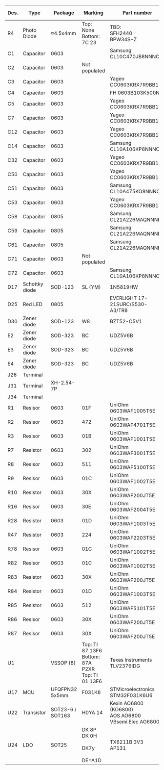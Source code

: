 |Des.|Type|Package|Marking|Part number|LCSC|SMT Type|Value|Measured|Confirmed|
|---|---|---|---|---|---|---|---|---|---|
|R4|Photo Diode|≈4.5x4mm|Top: None<br>Bottom: 7C 23|TBD:<br>SFH2440<br>BPW34S-Z|||||No|
|C1|Capacitor|0603||Samsung CL10C470JB8NNNC|C1671|Basic|47pF|50pF|No|
|C2|Capacitor|0603|Not populated||||---|---|---|
|C3|Capacitor|0603||Yageo CC0603KRX7R9BB104|C14663|Basic|100nF|120nF|No|
|C4|Capacitor|0603||FH 0603B103K500NT|C57112|Basic|10nF|9nF|No|
|C5|Capacitor|0603||Yageo CC0603KRX7R9BB104|C14663|Basic|100nF|120nF|No|
|C7|Capacitor|0603||Yageo CC0603KRX7R9BB104|C14663|Basic|100nF|120nF|No|
|C12|Capacitor|0603||Yageo CC0603KRX7R9BB104|C14663|Basic|100nF|120nF|No|
|C14|Capacitor|0603||Samsung CL10A106KP8NNNC|C19702|Basic|10µF|8,7µF|No|
|C32|Capacitor|0603||Yageo CC0603KRX7R9BB104|C14663|Basic|100nF|120nF|No|
|C50|Capacitor|0603||Yageo CC0603KRX7R9BB104|C14663|Basic|100nF|120nF|No|
|C51|Capacitor|0603||Samsung CL10A475KO8NNNC|C19666|Basic|4,7µF|4,53µF|No|
|C53|Capacitor|0603||Yageo CC0603KRX7R9BB104|C14663|Basic|100nF|120nF|No|
|C58|Capacitor|0805||Samsung CL21A226MAQNNNE|C45783|Basic|22µF|20µF|No|
|C59|Capacitor|0805||Samsung CL21A226MAQNNNE|C45783|Basic|22µF|20µF|No|
|C61|Capacitor|0805||Samsung CL21A226MAQNNNE|C45783|Basic|22µF|20µF|No|
|C71|Capacitor|0603|Not populated||||---|---|---|
|C72|Capacitor|0603||Samsung CL10A106KP8NNNC|C19702|Basic|10µF|8,6µF|No|
|D17|Schottky diode|SOD-123|SL {YM}|1N5819HW|C82544|Extend|||No|
|D25|Red LED|0805||EVERLIGHT 17-21SURC/S530-A3/TR8|C72037|||FV: 1,73V|No|
|D30|Zener diode|SOD-123|W8|BZT52-C5V1|C550301|-|||No|
|E2|Zener diode|SOD-323|BC|UDZ5V6B|C460462|-|||No|
|E3|Zener diode|SOD-323|BC|UDZ5V6B|C460462|-|||No|
|E4|Zener diode|SOD-323|BC|UDZ5V6B|C460462|-|||No|
|J26|Terminal||||||||No|
|J31|Terminal|XH-2.54-7P|||||||Yes|
|J34|Terminal||||||||No|
|R1|Resisor|0603|01F|UniOhm 0603WAF1005T5E|C7250|Basic|10MΩ 1%||Yes|
|R2|Resisor|0603|472|UniOhm 0603WAF4701T5E|C23162|Basic|4,7kΩ||Yes|
|R3|Resisor|0603|01B|UniOhm 0603WAF1001T5E|C21190|Basic|1kΩ 1%||Yes|
|R7|Resistor|0603|302|UniOhm 0603WAF3001T5E|C4211|Basic|3kΩ||Yes|
|R8|Resisor|0603|511|UniOhm 0603WAF5100T5E|C23193|Basic|510Ω||Yes|
|R9|Resisor|0603|01C|UniOhm 0603WAF1002T5E|C25804|Basic|10kΩ 1%||Yes|
|R10|Resistor|0603|30X|UniOhm 0603WAF200JT5E|C22950|Basic|20Ω 1%||Yes|
|R16|Resisor|0603|30E|UniOhm 0603WAF2004T5E|C22976|Basic|2MΩ 1%||Yes|
|R28|Resistor|0603|01D|UniOhm 0603WAF1003T5E|C25803|Basic|100kΩ 1%||Yes|
|R47|Resistor|0603|224|UniOhm 0603WAF2203T5E|C22961|Basic|220kΩ||Yes|
|R78|Resisor|0603|01C|UniOhm 0603WAF1002T5E|C25804|Basic|10kΩ 1%||Yes|
|R82|Resisor|0603|01C|UniOhm 0603WAF1002T5E|C25804|Basic|10kΩ 1%||Yes|
|R83|Resistor|0603|30X|UniOhm 0603WAF200JT5E|C22950|Basic|20Ω 1%||Yes|
|R84|Resistor|0603|01D|UniOhm 0603WAF1003T5E|C25803|Basic|100kΩ 1%||Yes|
|R85|Resistor|0603|512|UniOhm 0603WAF5101T5E|C23186|Basic|5,1kΩ||Yes|
|R86|Resisor|0603|30X|UniOhm 0603WAF200JT5E|C22950|Basic|20Ω 1%||Yes|
|R87|Resisor|0603|30X|UniOhm 0603WAF200JT5E|C22950|Basic|20Ω 1%||Yes|
|U1||VSSOP (8)|Top: TI 87 13F6<br>Bottom: 87A P2XR<br>Top: TI 01 13F6|Texas Instruments TLV2376IDG|||||Yes|
|U17|MCU|UFQFPN32 5x5mm|F031K6|STMicroelectronics STM32F031K6U6|C97412|Extend|||Yes|
|U22|Transistor|SOT23-6 / SOT163|H0YA 14|Kexin AO6800 (KO6800)<br>AOS AO6800 <br>VBsemi Elec AO6800|C557961||||Yes|
|U24|LDO|SOT25|DK 8P<br>DK 0H<br><br>DK7y<br><br>DE=A1D|TX6211B 3V3<br>AP131|-|-|||Yes for TX6211B<br>No for AP131|
